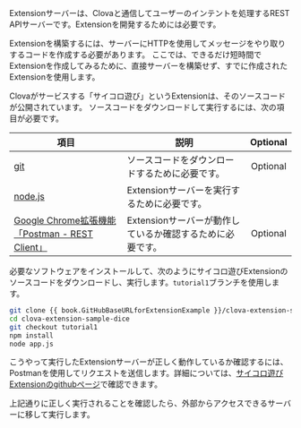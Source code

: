 ﻿Extensionサーバーは、Clovaと通信してユーザーのインテントを処理するREST APIサーバーです。Extensionを開発するためには必要です。

Extensionを構築するには、サーバーにHTTPを使用してメッセージをやり取りするコードを作成する必要があります。
ここでは、できるだけ短時間でExtensionを作成してみるために、直接サーバーを構築せず、すでに作成されたExtensionを使用します。

Clovaがサービスする「サイコロ遊び」というExtensionは、そのソースコードが公開されています。
ソースコードをダウンロードして実行するには、次の項目が必要です。

| 項目     | 説明                               | Optional |
|---------|-----------------------------------|:-------:|
| <a href="https://git-scm.com/" target="_blank">git</a>    | ソースコードをダウンロードするために必要です。          | Optional     |
| <a href="https://nodejs.org/" target="_blank">node.js</a> | Extensionサーバーを実行するために必要です。          |        |
| <a href="https://chrome.google.com/webstore/detail/postman/fhbjgbiflinjbdggehcddcbncdddomop" target="_blank">Google Chrome拡張機能「Postman - REST Client」</a> | Extensionサーバーが動作しているか確認するために必要です。 | Optional     |

必要なソフトウェアをインストールして、次のようにサイコロ遊びExtensionのソースコードをダウンロードし、実行します。`tutorial1`ブランチを使用します。

```bash
git clone {{ book.GitHubBaseURLforExtensionExample }}/clova-extension-sample-dice.git
cd clova-extension-sample-dice
git checkout tutorial1
npm install
node app.js
```

こうやって実行したExtensionサーバーが正しく動作しているか確認するには、Postmanを使用してリクエストを送信します。詳細については、<a href="{{ book.GitHubBaseURLforExtensionExample }}/clova-extension-sample-dice" target="_blank">サイコロ遊びExtensionのgithubページ</a>で確認できます。

上記通りに正しく実行されることを確認したら、外部からアクセスできるサーバーに移して実行します。
